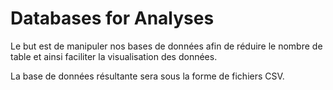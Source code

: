 # Databases for Analyses

Le but est de manipuler nos bases de données afin de réduire le nombre de table et ainsi faciliter la visualisation des données.

La base de données résultante sera sous la forme de fichiers CSV.